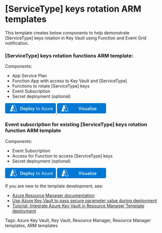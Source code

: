 # [ServiceType] keys rotation ARM templates

This template creates below components to help demonstrate [ServiceType] keys rotation in Key Vault using Function and Event Grid notification.

### [ServiceType] keys rotation functions ARM template:

Components:

- App Service Plan
- Function App with access to Key Vault and [ServiceType] 
- Functions to rotate [ServiceType] keys
- Event Subscription
- Secret deployment (optional)

<a href="https://portal.azure.com/#create/Microsoft.Template/uri/<link to raw azuredeploy.json> i.e. https%3A%2F%2Fraw.githubusercontent.com%2FAzure%2FKeyVault-Secrets-Rotation-StorageAccount-PowerShell%2Fmain%2FARM-Templates%2FFunction%2Fazuredeploy.json" target="_blank">
    <img src="https://raw.githubusercontent.com/Azure/azure-quickstart-templates/master/1-CONTRIBUTION-GUIDE/images/deploytoazure.png"/>
</a>
<a href="http://armviz.io/#/?load=<link to raw azuredeploy.json> i.e. https%3A%2F%2Fraw.githubusercontent.com%2FAzure%2FKeyVault-Secrets-Rotation-StorageAccount-PowerShell%2Fmain%2FARM-Templates%2FFunction%2Fazuredeploy.json" target="_blank">
    <img src="https://raw.githubusercontent.com/Azure/azure-quickstart-templates/master/1-CONTRIBUTION-GUIDE/images/visualizebutton.png"/>
</a>

### Event subscription for existing [ServiceType] keys rotation function ARM template

Components:

- Event Subscription
- Access for Function to access [ServiceType] keys
- Secret deployment (optional)

<a href="https://portal.azure.com/#create/Microsoft.Template/uri/<link to raw azuredeploy.json> i.e. https%3A%2F%2Fraw.githubusercontent.com%2FAzure%2FKeyVault-Secrets-Rotation-StorageAccount-PowerShell%2Fmain%2FARM-Templates%2FAdd-Event-Subscription%2Fazuredeploy.json" target="_blank">
    <img src="https://raw.githubusercontent.com/Azure/azure-quickstart-templates/master/1-CONTRIBUTION-GUIDE/images/deploytoazure.png"/>
</a>
<a href="http://armviz.io/#/?load=<link to raw azuredeploy.json> i.e. https%3A%2F%2Fraw.githubusercontent.com%2FAzure%2KeyVault-Secrets-Rotation-StorageAccount-PowerShell%2Fmain%2FARM-Templates%2FAdd-Event-Subscription%2Fazuredeploy.json" target="_blank">
    <img src="https://raw.githubusercontent.com/Azure/azure-quickstart-templates/master/1-CONTRIBUTION-GUIDE/images/visualizebutton.png"/>
</a>

If you are new to the template development, see:

- [Azure Resource Manager documentation](https://docs.microsoft.com/en-us/azure/azure-resource-manager/)
- [Use Azure Key Vault to pass secure parameter value during deployment](https://docs.microsoft.com/azure/azure-resource-manager/resource-manager-keyvault-parameter)
- [Tutorial: Integrate Azure Key Vault in Resource Manager Template deployment](https://docs.microsoft.com/azure/azure-resource-manager/resource-manager-tutorial-use-key-vault)

Tags: Azure Key Vault, Key Vault, Resource Manager, Resource Manager templates, ARM templates
